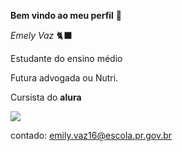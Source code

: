 **Bem vindo ao meu perfil**
🥇

_Emely Vaz_
🐈‍⬛

Estudante do ensino médio

Futura advogada ou Nutri.

Cursista do **alura**

![](https://media1.tenor.com/m/38oB_0vHdn4AAAAd/cat-dance.gif)

contado: emily.vaz16@escola.pr.gov.br
